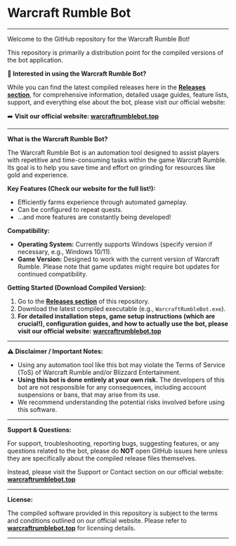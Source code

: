# Warcraft Rumble Bot

---

Welcome to the GitHub repository for the Warcraft Rumble Bot!

This repository is primarily a distribution point for the compiled versions of the bot application.

**🚀 Interested in using the Warcraft Rumble Bot?**

While you can find the latest compiled releases here in the **[Releases section](https://github.com/bottingsifu/Warcraft-Rumble-Bot/releases)**, for comprehensive information, detailed usage guides, feature lists, support, and everything else about the bot, please visit our official website:

➡️ **Visit our official website: [warcraftrumblebot.top](https://warcraftrumblebot.top)**

---

**What is the Warcraft Rumble Bot?**

The Warcraft Rumble Bot is an automation tool designed to assist players with repetitive and time-consuming tasks within the game Warcraft Rumble. Its goal is to help you save time and effort on grinding for resources like gold and experience.

**Key Features (Check our website for the full list!):**

* Efficiently farms experience through automated gameplay.
* Can be configured to repeat quests.
* ...and more features are constantly being developed!

**Compatibility:**

* **Operating System:** Currently supports Windows (specify version if necessary, e.g., Windows 10/11).
* **Game Version:** Designed to work with the current version of Warcraft Rumble. Please note that game updates might require bot updates for continued compatibility.

**Getting Started (Download Compiled Version):**

1.  Go to the **[Releases section](https://github.com/bottingsifu/Warcraft-Rumble-Bot/releases)** of this repository.
2.  Download the latest compiled executable (e.g., `WarcraftRumbleBot.exe`).
3.  **For detailed installation steps, game setup instructions (which are crucial!), configuration guides, and how to actually use the bot, please visit our official website:**
    **[warcraftrumblebot.top](https://warcraftrumblebot.top)**

---

**⚠️ Disclaimer / Important Notes:**

* Using any automation tool like this bot may violate the Terms of Service (ToS) of Warcraft Rumble and/or Blizzard Entertainment.
* **Using this bot is done entirely at your own risk.** The developers of this bot are not responsible for any consequences, including account suspensions or bans, that may arise from its use.
* We recommend understanding the potential risks involved before using this software.

---

**Support & Questions:**

For support, troubleshooting, reporting bugs, suggesting features, or any questions related to the bot, please do **NOT** open GitHub issues here unless they are specifically about the compiled release files themselves.

Instead, please visit the Support or Contact section on our official website:
**[warcraftrumblebot.top](https://warcraftrumblebot.top)**

---

**License:**

The compiled software provided in this repository is subject to the terms and conditions outlined on our official website. Please refer to **[warcraftrumblebot.top](https://warcraftrumblebot.top)** for licensing details.

---
